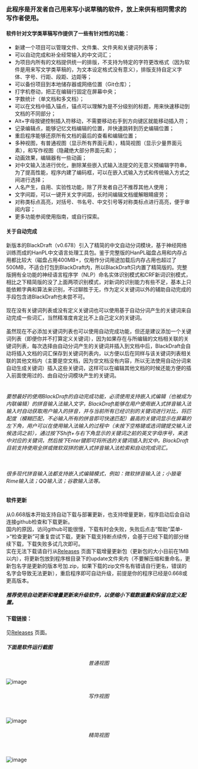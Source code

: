 ### 此程序是开发者自己用来写小说草稿的软件，放上来供有相同需求的写作者使用。
#### 软件针对文学类草稿写作提供了一些有针对性的功能：<br>
* 新建一个项目可以管理文件、文件集、文件夹和关键词列表等；
* 可以自动完成和补全经常输入的中文词汇；
* 为项目内所有的文档提供统一的排版，不支持为特定的字符更改格式（因为软件是用来写文学类草稿的，为文本设定格式没有意义），排版支持自定义字体、字号、行距、段距、边距等；
* 可以备份项目到本地储存器或网络位置（Git仓库）；
* 打字机卷动，把正在编辑行固定在屏幕中央；
* 字数统计（单文档和多文档）；
* 可以在文档中插入锚点，锚点可以理解为是不分级别的标题，用来快速移动到文档的不同部分；
* Alt+字母按键控制插入符移动，不需要移动右手到方向键区就能移动插入符；
* 记录编辑点，能够记忆文档编辑的位置，并快速跳转到历史编辑位置；
* 重启程序能够还原所有文档的最后的查看和编辑位置；
* 多种视图，有普通视图（显示所有界面元素），精简视图（显示少量界面元素），和写作视图（隐藏绝大部分界面元素）；
* 动画效果，编辑器有一些动画；
* 对中文输入法进行优化，删除某些嵌入式输入法提交的无意义预编辑字符串，为了提高性能，程序内建了编码框，可以在嵌入式输入方式和传统输入方式之间进行选择；
* 人名产生，自用、实验性功能，除了开发者自己不推荐其他人使用；
* 文字间距，可以一键开关文字间距，长时间编辑文档缓解眼睛疲劳；
* 对称类标点高亮，对括号、书名号、中文引号等对称类标点进行高亮，便于审阅内容；
*	更多功能参阅使用指南，或自行探索。

#### 关于自动完成
新版本的BlackDraft（v0.678）引入了精简的中文自动分词模块，基于神经网络训练而成的HanPL中文语言处理工具包。鉴于完整版的HanPL磁盘占用和内存占用都比较大（磁盘占用400MB+，仅用作分词用途加载后内存占用也超过了500MB，不适合打包到BlackDraft内，所以BlackDraft只内置了精简版的。完整版拥有全功能的神经语言程序学（NLP）命名实体识别模式和CRF新词识别模式，相比之下精简版的没了上面两项识别模式，对新词的识别能力有些不足，基本上只能依赖字典和算法来识别，不过聊胜于无，作为定义关键词以外的辅助自动完成的手段包含进BlackDraft也未尝不可。<br><br>
现在没有关键词列表或没有定义关键词也可以使用基于自动分词产生的关键词来自动完成一些词汇，当然精准度肯定比不上自己定义的关键词。<br><br>
虽然现在不必添加关键词列表也可以使用自动完成功能，但还是建议添加一个关键词列表（即便你并不打算定义关键词），因为如果存在与所编辑的文档相关联的关键词列表，每次选择由自动分词产生的关键词并插入到文档中后，BlackDraft会自动将插入文档的词汇保存到关键词列表内，以方便以后在同样与该关键词列表相关联的其他文档内（主要是空文档，因为空文档没有内容，所以无法使用自动分词来自动生成关键词）插入这些关键词，这样可以在编辑其他文档的时候还能方便的插入前面使用过的、由自动分词模块产生的关键词。<br><br>
###### 要想最好的使用BlackDraft的自动完成功能，必须使用支持嵌入式编辑（也被成为内联编辑）的拼音输入法输入文字，BlackDraft能够在用户使用嵌入式拼音输入法输入时自动获取用户输入的拼音，并与当前所有已经识别的关键词进行对比，将匹配度（模糊匹配，不必输入所有的拼音即可快速匹配）最高的关键词显示在屏幕的左下角，用户可以在使用输入法输入的过程中（未按下空格键或选词键提交输入法候选词之前），通过按下Shift+与右下角显示的关键词之前的英文字母序号，来选中对应的关键词，然后按下Enter键即可将所选的关键词插入到文中。BlackDraft目前支持使用全拼或微软双拼的嵌入式拼音输入法检索和自动完成词汇。<br><br>
###### 很多现代拼音输入法都支持嵌入式编辑模式，例如：微软拼音输入法；小狼毫Rime输入法；QQ输入法；谷歌输入法等。<br>

#### 软件更新
从0.668版本开始支持自动下载与部署更新，也支持增量更新，程序启动后会自动连接github检查和下载更新。<br>
国内的原因，访问github可能很慢，下载有时会失败，失败后点击“帮助”菜单->“检查更新”可重复尝试下载，更新下载支持断点续传，会基于已经下载的部分继续下载，下载失败多试几次即可。<br>
实在无法下载请自行从[Releases](https://github.com/piiiiq/BlackDraft/releases "下载页面") 页面下载增量更新包（更新包的大小目前在1MB以内），将更新包放到程序根目录下的update文件夹内（不要解压缩和重命名，更新包名字是更新的版本号加.zip，如果下载的zip文件名有错请自行更名，错误的名字会导致无法更新），重启程序即可自动升级，前提是你的程序已经是0.668或更高版本。
##### 推荐使用自动更新和增量更新来升级软件，以便缩小下载数据量和保留自定义配置。


#### 下载链接：
见[Releases](https://github.com/piiiiq/BlackDraft/releases "下载页面") 页面。
##### 下面是软件运行截图
###### <center>普通视图</center>
![image](https://s2.ax1x.com/2020/02/15/1z6l6A.md.png)<br>
###### <center>写作视图</center><br>
![image](https://s2.ax1x.com/2020/02/15/1z68mt.md.png)<br>
###### <center>精简视图</center><br>
![image](https://s2.ax1x.com/2020/02/15/1z6mFO.md.png)<br>
